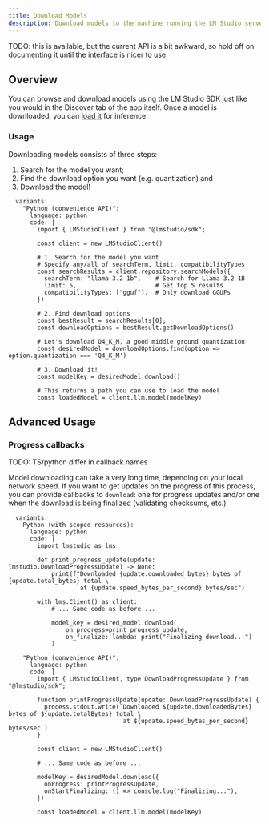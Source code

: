```yaml
---
title: Download Models
description: Download models to the machine running the LM Studio server
---
```


TODO: this is available, but the current API is a bit awkward, so hold
      off on documenting it until the interface is nicer to use

## Overview

You can browse and download models using the LM Studio SDK just like you would
in the Discover tab of the app itself. Once a model is downloaded, you can
[load it](/docs/api/sdk/load-and-access-models) for inference.

### Usage

Downloading models consists of three steps:

1. Search for the model you want;
2. Find the download option you want (e.g. quantization) and
3. Download the model!

```lms_code_snippet
  variants:
    "Python (convenience API)":
      language: python
      code: |
        import { LMStudioClient } from "@lmstudio/sdk";

        const client = new LMStudioClient()

        # 1. Search for the model you want
        # Specify any/all of searchTerm, limit, compatibilityTypes
        const searchResults = client.repository.searchModels({
          searchTerm: "llama 3.2 1b",    # Search for Llama 3.2 1B
          limit: 5,                      # Get top 5 results
          compatibilityTypes: ["gguf"],  # Only download GGUFs
        })

        # 2. Find download options
        const bestResult = searchResults[0];
        const downloadOptions = bestResult.getDownloadOptions()

        # Let's download Q4_K_M, a good middle ground quantization
        const desiredModel = downloadOptions.find(option => option.quantization === 'Q4_K_M')

        # 3. Download it!
        const modelKey = desiredModel.download()

        # This returns a path you can use to load the model
        const loadedModel = client.llm.model(modelKey)
```

## Advanced Usage

### Progress callbacks

TODO: TS/python differ in callback names

Model downloading can take a very long time, depending on your local network speed.
If you want to get updates on the progress of this process, you can provide callbacks to `download`:
one for progress updates and/or one when the download is being finalized
(validating checksums, etc.)

```lms_code_snippet
  variants:
    Python (with scoped resources):
      language: python
      code: |
        import lmstudio as lms

        def print_progress_update(update: lmstudio.DownloadProgressUpdate) -> None:
            print(f"Downloaded {update.downloaded_bytes} bytes of {update.total_bytes} total \
                    at {update.speed_bytes_per_second} bytes/sec")

        with lms.Client() as client:
            # ... Same code as before ...

            model_key = desired_model.download(
                on_progress=print_progress_update,
                on_finalize: lambda: print("Finalizing download...")
            )

    "Python (convenience API)":
      language: python
      code: |
        import { LMStudioClient, type DownloadProgressUpdate } from "@lmstudio/sdk";

        function printProgressUpdate(update: DownloadProgressUpdate) {
          process.stdout.write(`Downloaded ${update.downloadedBytes} bytes of ${update.totalBytes} total \
                                at ${update.speed_bytes_per_second} bytes/sec`)
        }

        const client = new LMStudioClient()

        # ... Same code as before ...

        modelKey = desiredModel.download({
          onProgress: printProgressUpdate,
          onStartFinalizing: () => console.log("Finalizing..."),
        })

        const loadedModel = client.llm.model(modelKey)
```
